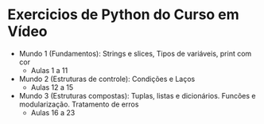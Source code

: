 # Exercicios de Python do Curso em Vídeo
- Mundo 1 (Fundamentos): Strings e slices, Tipos de variáveis, print com cor
    - Aulas 1 a 11
- Mundo 2 (Estruturas de controle): Condições e Laços
    - Aulas 12 a 15
- Mundo 3 (Estruturas compostas): Tuplas, listas e dicionários. Funcões e modularização. Tratamento de erros
    - Aulas 16 a 23